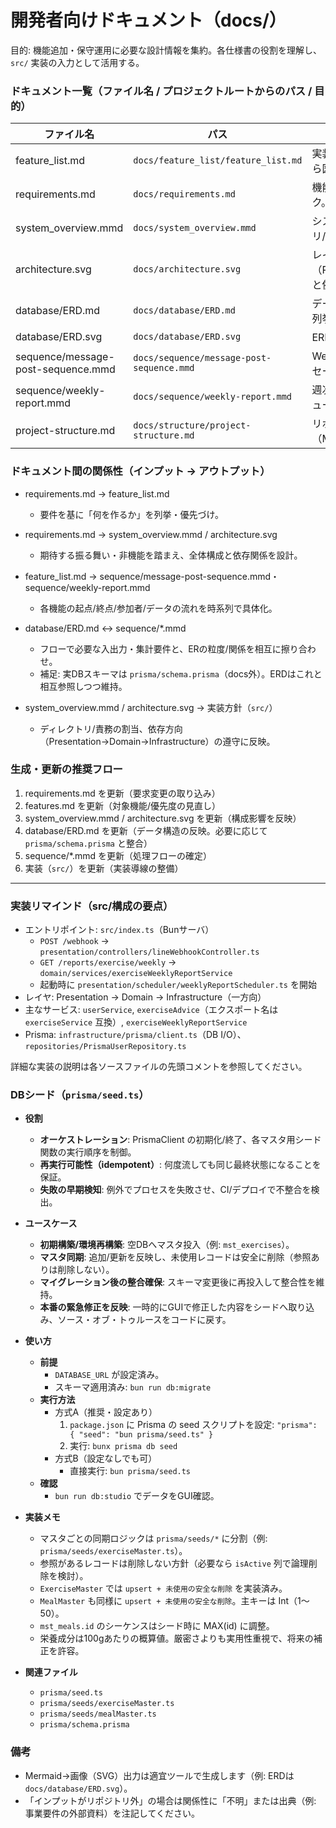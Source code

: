 # 開発者向けドキュメント（docs/）

目的: 機能追加・保守運用に必要な設計情報を集約。各仕様書の役割を理解し、`src/` 実装の入力として活用する。

### ドキュメント一覧（ファイル名 / プロジェクトルートからのパス / 目的）

| ファイル名 | パス | 目的 |
|---|---|---|
| feature_list.md | `docs/feature_list/feature_list.md` | 実装対象機能の一覧（計画含む）。各機能から図や実装へ辿る起点。 |
| requirements.md | `docs/requirements.md` | 機能/非機能要件、前提、制約、技術スタック。期待仕様の基準。 |
| system_overview.mmd | `docs/system_overview.mmd` | システム全体の俯瞰（ユーザー/LINE/アプリ/DB/AI/スケジューラの関係）。 |
| architecture.svg | `docs/architecture.svg` | レイヤ構造（Presentation→Domain→Infrastructure）と依存方向の可視化。 |
| database/ERD.md | `docs/database/ERD.md` | データモデル（Mermaid ERD）。テーブル/列挙/リレーションの把握。 |
| database/ERD.svg | `docs/database/ERD.svg` | ERDの画像版（レビュー/共有用）。 |
| sequence/message-post-sequence.mmd | `docs/sequence/message-post-sequence.mmd` | Webhook受信→処理→返信の時系列。メッセージ投稿の詳細フロー。 |
| sequence/weekly-report.mmd | `docs/sequence/weekly-report.mmd` | 週次レポート生成→Pushの時系列。スケジューラの詳細フロー。 |
| project-structure.md | `docs/structure/project-structure.md` | リポジトリのディレクトリ構成図（Mermaid）。レイヤ/責務/依存の俯瞰。 |

### ドキュメント間の関係性（インプット → アウトプット）

- requirements.md → feature_list.md  
  - 要件を基に「何を作るか」を列挙・優先づけ。

- requirements.md → system_overview.mmd / architecture.svg  
  - 期待する振る舞い・非機能を踏まえ、全体構成と依存関係を設計。

- feature_list.md → sequence/message-post-sequence.mmd・sequence/weekly-report.mmd  
  - 各機能の起点/終点/参加者/データの流れを時系列で具体化。

- database/ERD.md ↔ sequence/*.mmd  
  - フローで必要な入出力・集計要件と、ERの粒度/関係を相互に擦り合わせ。  
  - 補足: 実DBスキーマは `prisma/schema.prisma`（docs外）。ERDはこれと相互参照しつつ維持。

- system_overview.mmd / architecture.svg → 実装方針（`src/`）  
  - ディレクトリ/責務の割当、依存方向（Presentation→Domain→Infrastructure）の遵守に反映。

### 生成・更新の推奨フロー

1. requirements.md を更新（要求変更の取り込み）
2. features.md を更新（対象機能/優先度の見直し）
3. system_overview.mmd / architecture.svg を更新（構成影響を反映）
4. database/ERD.md を更新（データ構造の反映。必要に応じて `prisma/schema.prisma` と整合）
5. sequence/*.mmd を更新（処理フローの確定）
6. 実装（`src/`）を更新（実装導線の整備）

---

### 実装リマインド（src/構成の要点）

- エントリポイント: `src/index.ts`（Bunサーバ）
  - `POST /webhook` → `presentation/controllers/lineWebhookController.ts`
  - `GET /reports/exercise/weekly` → `domain/services/exerciseWeeklyReportService`
  - 起動時に `presentation/scheduler/weeklyReportScheduler.ts` を開始
- レイヤ: Presentation → Domain → Infrastructure（一方向）
- 主なサービス: `userService`, `exerciseAdvice`（エクスポート名は `exerciseService` 互換）, `exerciseWeeklyReportService`
- Prisma: `infrastructure/prisma/client.ts`（DB I/O）、`repositories/PrismaUserRepository.ts`

詳細な実装の説明は各ソースファイルの先頭コメントを参照してください。

### DBシード（`prisma/seed.ts`）

- **役割**
  - **オーケストレーション**: PrismaClient の初期化/終了、各マスタ用シード関数の実行順序を制御。
  - **再実行可能性（idempotent）**: 何度流しても同じ最終状態になることを保証。
  - **失敗の早期検知**: 例外でプロセスを失敗させ、CI/デプロイで不整合を検出。

- **ユースケース**
  - **初期構築/環境再構築**: 空DBへマスタ投入（例: `mst_exercises`）。
  - **マスタ同期**: 追加/更新を反映し、未使用レコードは安全に削除（参照ありは削除しない）。
  - **マイグレーション後の整合確保**: スキーマ変更後に再投入して整合性を維持。
  - **本番の緊急修正を反映**: 一時的にGUIで修正した内容をシードへ取り込み、ソース・オブ・トゥルースをコードに戻す。

- **使い方**
  - **前提**
    - `DATABASE_URL` が設定済み。
    - スキーマ適用済み: `bun run db:migrate`
  - **実行方法**
    - 方式A（推奨・設定あり）
      1) `package.json` に Prisma の seed スクリプトを設定: `"prisma": { "seed": "bun prisma/seed.ts" }`
      2) 実行: `bunx prisma db seed`
    - 方式B（設定なしでも可）
      - 直接実行: `bun prisma/seed.ts`
  - **確認**
    - `bun run db:studio` でデータをGUI確認。

- **実装メモ**
  - マスタごとの同期ロジックは `prisma/seeds/*` に分割（例: `prisma/seeds/exerciseMaster.ts`）。
  - 参照があるレコードは削除しない方針（必要なら `isActive` 列で論理削除を検討）。
  - `ExerciseMaster` では `upsert + 未使用の安全な削除` を実装済み。
  - `MealMaster` も同様に `upsert + 未使用の安全な削除`。主キーは Int（1〜50）。
  - `mst_meals.id` のシーケンスはシード時に MAX(id) に調整。
  - 栄養成分は100gあたりの概算値。厳密さよりも実用性重視で、将来の補正を許容。

- **関連ファイル**
  - `prisma/seed.ts`
  - `prisma/seeds/exerciseMaster.ts`
  - `prisma/seeds/mealMaster.ts`
  - `prisma/schema.prisma`

### 備考

- Mermaid→画像（SVG）出力は適宜ツールで生成します（例: ERDは `docs/database/ERD.svg`）。  
- 「インプットがリポジトリ外」の場合は関係性に「不明」または出典（例: 事業要件の外部資料）を注記してください。
